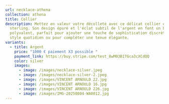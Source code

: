 ```yaml
---
url: necklace-athena
collection: athena
title: Collier
description: Mettez en valeur votre décolleté avec ce délicat collier en argent
  sterling. Son design épuré et l'éclat subtil de l'argent en font un bijou
  polyvalent, parfait pour ajouter une touche de sophistication discrète à votre
  style quotidien ou pour compléter une tenue élégante.
variants:
  - title: Argent
    price: "1000 € paiement X3 possible "
    payment_link: https://buy.stripe.com/test_8wM03B1TGca3cXCdQQ
    color: silver
    images:
      - image: /images/necklace-silver.jpeg
      - image: /images/necklace-silver-2.jpeg
      - image: /images/VINCENT ARNOULD 22.jpg
      - image: /images/VINCENT ARNOULD 16.jpg
      - image: /images/VINCENT ARNOULD 226.jpg
      - image: /images/IMG-20250804-WA0012.jpg
---
```

